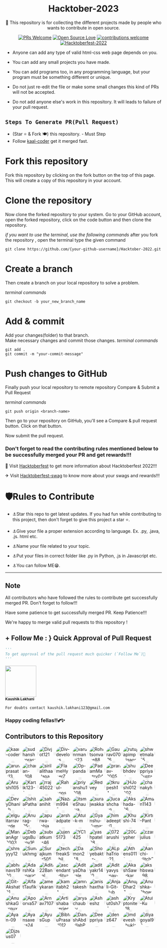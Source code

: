 <div align="center">
<h1> Hacktober-2023 </h1>
🚀 This repository is for collecting the different projects made by people who wants to contribute in open source.

<br/>



[![PRs Welcome](https://img.shields.io/badge/PRs-welcome-brightgreen.svg?style=flat&logo=github)](https://github.com/kaal-coder/HacktoberFest-For-All) 
[![Open Source Love](https://img.shields.io/badge/Open%20Source-%F0%9F%A4%8D-Green)](https://github.com/kaal-coder/HacktoberFest-For-All022)
[![contributions welcome](https://img.shields.io/static/v1.svg?label=Contributions&message=Welcome&color=0059b3)](https://github.com/kaal-coder/HacktoberFest-For-All)
[![Hacktoberfest-2022](https://img.shields.io/static/v1.svg?label=Hacktoberfest-2023&message=accepted&color=red)](https://github.com/kaal-coder/HacktoberFest-For-All)

</div>




- Anyone can add any type of valid html-css web page depends on you.

- You can add any small projects you have made.

- You can add programs too, in any programming language, but your program must be something different or unique.

- Do not just re-edit the file or make some small changes this kind of PRs will not be accepted.

- Do not add anyone else's work in this repository. It will leads to failure of your pull request.





##  `Steps To Generate PR(Pull Request)`

- (Star ⭐ & Fork 🍽️) this repository. - Must Step
- Follow [kaal-coder](https://www.github.com/kaal-coder) get it merged fast.
# Fork this repository

Fork this repository by clicking on the fork button on the top of this page. This will create a copy of this repository in your account.

# Clone the repository

Now clone the forked repository to your system. Go to your GitHub account, open the forked repository, click on the code button and then clone the repository.

*if you want to use the terminal, use the following commands*
after you fork the repository , open the terminal type the given command
```
git clone https://github.com/{your-github-username}/Hacktober-2022.git

```

# Create a branch

Then create a branch on your local repository to solve a problem.

*terminal commands*
```
git checkout -b your_new_branch_name

```


# Add & commit

Add your changes(folder) to that branch. <br/>
Make necessary changes and commit those changes. 
*terminal commands*
```
git add .
git commit -m "your-commit-message"

```

# Push changes to GitHub

Finally push your local repository to remote repository
Compare & Submit a Pull Request

*terminal commands*
```
git push origin <branch-name>

```

Then go to your repository on GitHub, you'll see a Compare & pull request button. Click on that button.

Now submit the pull request.


### Don't forget to read the contributing rules mentioned below to be successfully merged your PR and get rewards!!!

🏹 Visit <a href="hacktoberfest.com" target="_blank">Hacktoberfest</a> to get more information about Hacktoberfest 2022!!!

✈ Visit <a href="https://hacktoberfest-swag.com" target="_blank">Hacktoberfest-swag</a> to know more about your swags and rewards!!!

# 🛡Rules to Contribute
- ⚓Star this repo to get latest updates.
  If you had fun while contributing to this project, then don't forget to give this project a star ⭐.

- ⚓Give your file a proper extension according to language. Ex. .py, .java, .js. html etc.
- ⚓Name your file related to your topic.
- ⚓Put your files in correct folder like .py in Python, .js in Javascript etc.
- ⚓You can follow ME😁.
-----------------------------------------




## Note
All contributors who have followed the rules to contribute get successfully merged PR. Don't forget to follow!!! 

Have some patience to get successfully merged PR. Keep Patience!!!

We're happy to merge valid pull requests to this repository !



## + Follow Me : } Quick Approval of Pull Request

```py
'''
To get approval of the pull request much quicker (`Follow Me`)🚀
'''
```
<a align="center" href="https://www.linkedin.com/in/kaushik-lakhani-08012001/"><kbd><img src="https://avatars.githubusercontent.com/u/85815858?v=4" width="100px;" alt=""/></kbd><br /><sub><b>Kaushik Lakhani</b></sub></a><br />

`For doubts contact kaushik.lakhani123@gmail.com`
### Happy coding fellas!!💕✨
## Contributors to this Repository

<a href="https://github.com/kaal-coder" target="_blank"><img src="https://avatars.githubusercontent.com/u/85815858?v=4" alt="kaal-coder" style="border-radius: 50%; width: 50px; height: 50px;"></a>
<a href="https://github.com/sudhanshuprasad" target="_blank"><img src="https://avatars.githubusercontent.com/u/27906737?v=4" alt="sudhanshuprasad" style="border-radius: 50%; width: 50px; height: 50px;"></a>
<a href="https://github.com/Divjot121" target="_blank"><img src="https://avatars.githubusercontent.com/u/88025671?v=4" alt="Divjot121" style="border-radius: 50%; width: 50px; height: 50px;"></a>
<a href="https://github.com/Div-develops" target="_blank"><img src="https://avatars.githubusercontent.com/u/75534560?v=4" alt="Div-develops" style="border-radius: 50%; width: 50px; height: 50px;"></a>
<a href="https://github.com/varunrmantri23" target="_blank"><img src="https://avatars.githubusercontent.com/u/39723815?v=4" alt="varunrmantri23" style="border-radius: 50%; width: 50px; height: 50px;"></a>
<a href="https://github.com/Rohitsonvane88" target="_blank"><img src="https://avatars.githubusercontent.com/u/99544328?v=4" alt="Rohitsonvane88" style="border-radius: 50%; width: 50px; height: 50px;"></a>
<a href="https://github.com/Gaurav07076" target="_blank"><img src="https://avatars.githubusercontent.com/u/103797867?v=4" alt="Gaurav07076" style="border-radius: 50%; width: 50px; height: 50px;"></a>
<a href="https://github.com/rutujapimpalgaonkar" target="_blank"><img src="https://avatars.githubusercontent.com/u/89966183?v=4" alt="rutujapimpalgaonkar" style="border-radius: 50%; width: 50px; height: 50px;"></a>
<a href="https://github.com/shwetmala55" target="_blank"><img src="https://avatars.githubusercontent.com/u/99597479?v=4" alt="shwetmala55" style="border-radius: 50%; width: 50px; height: 50px;"></a>
<a href="https://github.com/arunprasath13" target="_blank"><img src="https://avatars.githubusercontent.com/u/75729075?v=4" alt="arunprasath13" style="border-radius: 50%; width: 50px; height: 50px;"></a>
<a href="https://github.com/charan-s108" target="_blank"><img src="https://avatars.githubusercontent.com/u/80945922?v=4" alt="charan-s108" style="border-radius: 50%; width: 50px; height: 50px;"></a>
<a href="https://github.com/sirilalithaadapa" target="_blank"><img src="https://avatars.githubusercontent.com/u/70501362?v=4" alt="sirilalithaadapa" style="border-radius: 50%; width: 50px; height: 50px;"></a>
<a href="https://github.com/FlameHyperZ" target="_blank"><img src="https://avatars.githubusercontent.com/u/72189287?v=4" alt="FlameHyperZ" style="border-radius: 50%; width: 50px; height: 50px;"></a>
<a href="https://github.com/Op-panda" target="_blank"><img src="https://avatars.githubusercontent.com/u/76877421?v=4" alt="Op-panda" style="border-radius: 50%; width: 50px; height: 50px;"></a>
<a href="https://github.com/PadamMantry04" target="_blank"><img src="https://avatars.githubusercontent.com/u/96128956?v=4" alt="PadamMantry04" style="border-radius: 50%; width: 50px; height: 50px;"></a>
<a href="https://github.com/pranav-3005" target="_blank"><img src="https://avatars.githubusercontent.com/u/113624768?v=4" alt="pranav-3005" style="border-radius: 50%; width: 50px; height: 50px;"></a>
<a href="https://github.com/shubhdevv" target="_blank"><img src="https://avatars.githubusercontent.com/u/97142798?v=4" alt="shubhdevv" style="border-radius: 50%; width: 50px; height: 50px;"></a>
<a href="https://github.com/DeeppriyaGupta" target="_blank"><img src="https://avatars.githubusercontent.com/u/113301249?v=4" alt="DeeppriyaGupta" style="border-radius: 50%; width: 50px; height: 50px;"></a>
<a href="https://github.com/Arushi105" target="_blank"><img src="https://avatars.githubusercontent.com/u/80026640?v=4" alt="Arushi105" style="border-radius: 50%; width: 50px; height: 50px;"></a>
<a href="https://github.com/Kartik123-1" target="_blank"><img src="https://avatars.githubusercontent.com/u/84027525?v=4" alt="Kartik123-1" style="border-radius: 50%; width: 50px; height: 50px;"></a>
<a href="https://github.com/rraj45022" target="_blank"><img src="https://avatars.githubusercontent.com/u/91190831?v=4" alt="rraj45022" style="border-radius: 50%; width: 50px; height: 50px;"></a>
<a href="https://github.com/Rahul-oops" target="_blank"><img src="https://avatars.githubusercontent.com/u/64059609?v=4" alt="Rahul-oops" style="border-radius: 50%; width: 50px; height: 50px;"></a>
<a href="https://github.com/priyanshu1208" target="_blank"><img src="https://avatars.githubusercontent.com/u/97425964?v=4" alt="priyanshu1208" style="border-radius: 50%; width: 50px; height: 50px;"></a>
<a href="https://github.com/Redvey" target="_blank"><img src="https://avatars.githubusercontent.com/u/128305006?v=4" alt="Redvey" style="border-radius: 50%; width: 50px; height: 50px;"></a>
<a href="https://github.com/tkrupesh14" target="_blank"><img src="https://avatars.githubusercontent.com/u/76093323?v=4" alt="tkrupesh14" style="border-radius: 50%; width: 50px; height: 50px;"></a>
<a href="https://github.com/HJoshi012802" target="_blank"><img src="https://avatars.githubusercontent.com/u/106693465?v=4" alt="HJoshi012802" style="border-radius: 50%; width: 50px; height: 50px;"></a>
<a href="https://github.com/chanakyha" target="_blank"><img src="https://avatars.githubusercontent.com/u/66877639?v=4" alt="chanakyha" style="border-radius: 50%; width: 50px; height: 50px;"></a>
<a href="https://github.com/DevyDhanish" target="_blank"><img src="https://avatars.githubusercontent.com/u/105561827?v=4" alt="DevyDhanish" style="border-radius: 50%; width: 50px; height: 50px;"></a>
<a href="https://github.com/IshitaPathak" target="_blank"><img src="https://avatars.githubusercontent.com/u/75848598?v=4" alt="IshitaPathak" style="border-radius: 50%; width: 50px; height: 50px;"></a>
<a href="https://github.com/sahanihit" target="_blank"><img src="https://avatars.githubusercontent.com/u/47920088?v=4" alt="sahanihit" style="border-radius: 50%; width: 50px; height: 50px;"></a>
<a href="https://github.com/Nazim9945" target="_blank"><img src="https://avatars.githubusercontent.com/u/127049743?v=4" alt="Nazim9945" style="border-radius: 50%; width: 50px; height: 50px;"></a>
<a href="https://github.com/itsmeShaurya" target="_blank"><img src="https://avatars.githubusercontent.com/u/96973160?v=4" alt="itsmeShaurya" style="border-radius: 50%; width: 50px; height: 50px;"></a>
<a href="https://github.com/surajwakka" target="_blank"><img src="https://avatars.githubusercontent.com/u/58338343?v=4" alt="surajwakka" style="border-radius: 50%; width: 50px; height: 50px;"></a>
<a href="https://github.com/lucashchang" target="_blank"><img src="https://avatars.githubusercontent.com/u/146160465?v=4" alt="lucashchang" style="border-radius: 50%; width: 50px; height: 50px;"></a>
<a href="https://github.com/Akshada-26" target="_blank"><img src="https://avatars.githubusercontent.com/u/130067077?v=4" alt="Akshada-26" style="border-radius: 50%; width: 50px; height: 50px;"></a>
<a href="https://github.com/Aman1143" target="_blank"><img src="https://avatars.githubusercontent.com/u/100416012?v=4" alt="Aman1143" style="border-radius: 50%; width: 50px; height: 50px;"></a>
<a href="https://github.com/elguitarraverde" target="_blank"><img src="https://avatars.githubusercontent.com/u/2836337?v=4" alt="elguitarraverde" style="border-radius: 50%; width: 50px; height: 50px;"></a>
<a href="https://github.com/Anurag-05-prog" target="_blank"><img src="https://avatars.githubusercontent.com/u/88226411?v=4" alt="Anurag-05-prog" style="border-radius: 50%; width: 50px; height: 50px;"></a>
<a href="https://github.com/apurwa-lohia" target="_blank"><img src="https://avatars.githubusercontent.com/u/74809495?v=4" alt="apurwa-lohia" style="border-radius: 50%; width: 50px; height: 50px;"></a>
<a href="https://github.com/arshadpatel" target="_blank"><img src="https://avatars.githubusercontent.com/u/93783536?v=4" alt="arshadpatel" style="border-radius: 50%; width: 50px; height: 50px;"></a>
<a href="https://github.com/Atul-k-m" target="_blank"><img src="https://avatars.githubusercontent.com/u/135580429?v=4" alt="Atul-k-m" style="border-radius: 50%; width: 50px; height: 50px;"></a>
<a href="https://github.com/Gyanshu-Kumar" target="_blank"><img src="https://avatars.githubusercontent.com/u/119155250?v=4" alt="Gyanshu-Kumar" style="border-radius: 50%; width: 50px; height: 50px;"></a>
<a href="https://github.com/himadeepthi1" target="_blank"><img src="https://avatars.githubusercontent.com/u/133694562?v=4" alt="himadeepthi1" style="border-radius: 50%; width: 50px; height: 50px;"></a>
<a href="https://github.com/Khushi-74" target="_blank"><img src="https://avatars.githubusercontent.com/u/118386335?v=4" alt="Khushi-74" style="border-radius: 50%; width: 50px; height: 50px;"></a>
<a href="https://github.com/Kirti-Pant" target="_blank"><img src="https://avatars.githubusercontent.com/u/116485012?v=4" alt="Kirti-Pant" style="border-radius: 50%; width: 50px; height: 50px;"></a>
<a href="https://github.com/MananAgr2003" target="_blank"><img src="https://avatars.githubusercontent.com/u/92633110?v=4" alt="MananAgr2003" style="border-radius: 50%; width: 50px; height: 50px;"></a>
<a href="https://github.com/DebugsBunny1648" target="_blank"><img src="https://avatars.githubusercontent.com/u/102528343?v=4" alt="DebugsBunny1648" style="border-radius: 50%; width: 50px; height: 50px;"></a>
<a href="https://github.com/subratkumar46" target="_blank"><img src="https://avatars.githubusercontent.com/u/100276349?v=4" alt="subratkumar46" style="border-radius: 50%; width: 50px; height: 50px;"></a>
<a href="https://github.com/ujen5173" target="_blank"><img src="https://avatars.githubusercontent.com/u/115857092?v=4" alt="ujen5173" style="border-radius: 50%; width: 50px; height: 50px;"></a>
<a href="https://github.com/YC1425" target="_blank"><img src="https://avatars.githubusercontent.com/u/85687327?v=4" alt="YC1425" style="border-radius: 50%; width: 50px; height: 50px;"></a>
<a href="https://github.com/yashpatel08" target="_blank"><img src="https://avatars.githubusercontent.com/u/94280370?v=4" alt="yashpatel08" style="border-radius: 50%; width: 50px; height: 50px;"></a>
<a href="https://github.com/072arushi" target="_blank"><img src="https://avatars.githubusercontent.com/u/87575658?v=4" alt="072arushi" style="border-radius: 50%; width: 50px; height: 50px;"></a>
<a href="https://github.com/20Cypher" target="_blank"><img src="https://avatars.githubusercontent.com/u/69383002?v=4" alt="20Cypher" style="border-radius: 50%; width: 50px; height: 50px;"></a>
<a href="https://github.com/czarjulius" target="_blank"><img src="https://avatars.githubusercontent.com/u/23107014?v=4" alt="czarjulius" style="border-radius: 50%; width: 50px; height: 50px;"></a>
<a href="https://github.com/shreyyy12" target="_blank"><img src="https://avatars.githubusercontent.com/u/138242158?v=4" alt="shreyyy12" style="border-radius: 50%; width: 50px; height: 50px;"></a>
<a href="https://github.com/Sumukhmg" target="_blank"><img src="https://avatars.githubusercontent.com/u/83581264?v=4" alt="Sumukhmg" style="border-radius: 50%; width: 50px; height: 50px;"></a>
<a href="https://github.com/Surajkumar5050" target="_blank"><img src="https://avatars.githubusercontent.com/u/120784939?v=4" alt="Surajkumar5050" style="border-radius: 50%; width: 50px; height: 50px;"></a>
<a href="https://github.com/techfreakSahil" target="_blank"><img src="https://avatars.githubusercontent.com/u/116283802?v=4" alt="techfreakSahil" style="border-radius: 50%; width: 50px; height: 50px;"></a>
<a href="https://github.com/Damon248" target="_blank"><img src="https://avatars.githubusercontent.com/u/91674984?v=4" alt="Damon248" style="border-radius: 50%; width: 50px; height: 50px;"></a>
<a href="https://github.com/Shoyebaktar-shirol" target="_blank"><img src="https://avatars.githubusercontent.com/u/113618917?v=4" alt="Shoyebaktar-shirol" style="border-radius: 50%; width: 50px; height: 50px;"></a>
<a href="https://github.com/ALphaTrion21" target="_blank"><img src="https://avatars.githubusercontent.com/u/144452060?v=4" alt="ALphaTrion21" style="border-radius: 50%; width: 50px; height: 50px;"></a>
<a href="https://github.com/Athens0111" target="_blank"><img src="https://avatars.githubusercontent.com/u/119130012?v=4" alt="Athens0111" style="border-radius: 50%; width: 50px; height: 50px;"></a>
<a href="https://github.com/Aanchi-glitch2744" target="_blank"><img src="https://avatars.githubusercontent.com/u/63657840?v=4" alt="Aanchi-glitch2744" style="border-radius: 50%; width: 50px; height: 50px;"></a>
<a href="https://github.com/abhinavs1920" target="_blank"><img src="https://avatars.githubusercontent.com/u/113504774?v=4" alt="abhinavs1920" style="border-radius: 50%; width: 50px; height: 50px;"></a>
<a href="https://github.com/AdarshKannarath" target="_blank"><img src="https://avatars.githubusercontent.com/u/100022179?v=4" alt="AdarshKannarath" style="border-radius: 50%; width: 50px; height: 50px;"></a>
<a href="https://github.com/Aditi22Bansal" target="_blank"><img src="https://avatars.githubusercontent.com/u/142652964?v=4" alt="Aditi22Bansal" style="border-radius: 50%; width: 50px; height: 50px;"></a>
<a href="https://github.com/ascendantaditya" target="_blank"><img src="https://avatars.githubusercontent.com/u/132193415?v=4" alt="ascendantaditya" style="border-radius: 50%; width: 50px; height: 50px;"></a>
<a href="https://github.com/AdityaDhavale" target="_blank"><img src="https://avatars.githubusercontent.com/u/108582762?v=4" alt="AdityaDhavale" style="border-radius: 50%; width: 50px; height: 50px;"></a>
<a href="https://github.com/adityakr1410" target="_blank"><img src="https://avatars.githubusercontent.com/u/92170363?v=4" alt="adityakr1410" style="border-radius: 50%; width: 50px; height: 50px;"></a>
<a href="https://github.com/Adityavyshnav-2001" target="_blank"><img src="https://avatars.githubusercontent.com/u/148896965?v=4" alt="Adityavyshnav-2001" style="border-radius: 50%; width: 50px; height: 50px;"></a>
<a href="https://github.com/AkashSawarkar" target="_blank"><img src="https://avatars.githubusercontent.com/u/38210650?v=4" alt="AkashSawarkar" style="border-radius: 50%; width: 50px; height: 50px;"></a>
<a href="https://github.com/akshbswas98" target="_blank"><img src="https://avatars.githubusercontent.com/u/64808720?v=4" alt="akshbswas98" style="border-radius: 50%; width: 50px; height: 50px;"></a>
<a href="https://github.com/Git-Akshat01" target="_blank"><img src="https://avatars.githubusercontent.com/u/100118854?v=4" alt="Git-Akshat01" style="border-radius: 50%; width: 50px; height: 50px;"></a>
<a href="https://github.com/AlfatTaufik" target="_blank"><img src="https://avatars.githubusercontent.com/u/145849640?v=4" alt="AlfatTaufik" style="border-radius: 50%; width: 50px; height: 50px;"></a>
<a href="https://github.com/ameykaran" target="_blank"><img src="https://avatars.githubusercontent.com/u/44658273?v=4" alt="ameykaran" style="border-radius: 50%; width: 50px; height: 50px;"></a>
<a href="https://github.com/kamitabh24" target="_blank"><img src="https://avatars.githubusercontent.com/u/68918540?v=4" alt="kamitabh24" style="border-radius: 50%; width: 50px; height: 50px;"></a>
<a href="https://github.com/amritakesh" target="_blank"><img src="https://avatars.githubusercontent.com/u/74363370?v=4" alt="amritakesh" style="border-radius: 50%; width: 50px; height: 50px;"></a>
<a href="https://github.com/anishaxtha" target="_blank"><img src="https://avatars.githubusercontent.com/u/98213145?v=4" alt="anishaxtha" style="border-radius: 50%; width: 50px; height: 50px;"></a>
<a href="https://github.com/Anjali-Git-Hub" target="_blank"><img src="https://avatars.githubusercontent.com/u/122084921?v=4" alt="Anjali-Git-Hub" style="border-radius: 50%; width: 50px; height: 50px;"></a>
<a href="https://github.com/AnujDhar27" target="_blank"><img src="https://avatars.githubusercontent.com/u/90615759?v=4" alt="AnujDhar27" style="border-radius: 50%; width: 50px; height: 50px;"></a>
<a href="https://github.com/Anushka-Bhowmick" target="_blank"><img src="https://avatars.githubusercontent.com/u/76967222?v=4" alt="Anushka-Bhowmick" style="border-radius: 50%; width: 50px; height: 50px;"></a>
<a href="https://github.com/AnushkaGargux" target="_blank"><img src="https://avatars.githubusercontent.com/u/133752308?v=4" alt="AnushkaGargux" style="border-radius: 50%; width: 50px; height: 50px;"></a>
<a href="https://github.com/Apoorva57" target="_blank"><img src="https://avatars.githubusercontent.com/u/97695341?v=4" alt="Apoorva57" style="border-radius: 50%; width: 50px; height: 50px;"></a>
<a href="https://github.com/Arnav7107" target="_blank"><img src="https://avatars.githubusercontent.com/u/109273538?v=4" alt="Arnav7107" style="border-radius: 50%; width: 50px; height: 50px;"></a>
<a href="https://github.com/Artishabanerjee" target="_blank"><img src="https://avatars.githubusercontent.com/u/148313876?v=4" alt="Artishabanerjee" style="border-radius: 50%; width: 50px; height: 50px;"></a>
<a href="https://github.com/aryachaubey" target="_blank"><img src="https://avatars.githubusercontent.com/u/122636800?v=4" alt="aryachaubey" style="border-radius: 50%; width: 50px; height: 50px;"></a>
<a href="https://github.com/Asheshz" target="_blank"><img src="https://avatars.githubusercontent.com/u/72907212?v=4" alt="Asheshz" style="border-radius: 50%; width: 50px; height: 50px;"></a>
<a href="https://github.com/ashut0sh75" target="_blank"><img src="https://avatars.githubusercontent.com/u/116083957?v=4" alt="ashut0sh75" style="border-radius: 50%; width: 50px; height: 50px;"></a>
<a href="https://github.com/Kryptonite-18" target="_blank"><img src="https://avatars.githubusercontent.com/u/123245981?v=4" alt="Kryptonite-18" style="border-radius: 50%; width: 50px; height: 50px;"></a>
<a href="https://github.com/Atul-Ku" target="_blank"><img src="https://avatars.githubusercontent.com/u/97392523?v=4" alt="Atul-Ku" style="border-radius: 50%; width: 50px; height: 50px;"></a>
<a href="https://github.com/Ayan-09" target="_blank"><img src="https://avatars.githubusercontent.com/u/97899070?v=4" alt="Ayan-09" style="border-radius: 50%; width: 50px; height: 50px;"></a>
<a href="https://github.com/Ayansaxena24" target="_blank"><img src="https://avatars.githubusercontent.com/u/84512148?v=4" alt="Ayansaxena24" style="border-radius: 50%; width: 50px; height: 50px;"></a>
<a href="https://github.com/AyusGup" target="_blank"><img src="https://avatars.githubusercontent.com/u/127961367?v=4" alt="AyusGup" style="border-radius: 50%; width: 50px; height: 50px;"></a>
<a href="https://github.com/BibhuPrasad012" target="_blank"><img src="https://avatars.githubusercontent.com/u/118124635?v=4" alt="BibhuPrasad012" style="border-radius: 50%; width: 50px; height: 50px;"></a>
<a href="https://github.com/DanishAbdullahPy" target="_blank"><img src="https://avatars.githubusercontent.com/u/86653046?v=4" alt="DanishAbdullahPy" style="border-radius: 50%; width: 50px; height: 50px;"></a>
<a href="https://github.com/Deeppriya" target="_blank"><img src="https://avatars.githubusercontent.com/u/86872589?v=4" alt="Deeppriya" style="border-radius: 50%; width: 50px; height: 50px;"></a>
<a href="https://github.com/denz647" target="_blank"><img src="https://avatars.githubusercontent.com/u/52597699?v=4" alt="denz647" style="border-radius: 50%; width: 50px; height: 50px;"></a>
<a href="https://github.com/imdeveshshukla" target="_blank"><img src="https://avatars.githubusercontent.com/u/93655594?v=4" alt="imdeveshshukla" style="border-radius: 50%; width: 50px; height: 50px;"></a>
<a href="https://github.com/diyagoyal98" target="_blank"><img src="https://avatars.githubusercontent.com/u/87846440?v=4" alt="diyagoyal98" style="border-radius: 50%; width: 50px; height: 50px;"></a>
<a href="https://github.com/Djzeus07" target="_blank"><img src="https://avatars.githubusercontent.com/u/43990574?v=4" alt="Djzeus07" style="border-radius: 50%; width: 50px; height: 50px;"></a>

